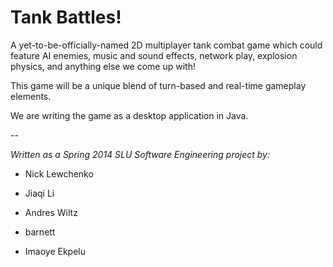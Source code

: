 Tank Battles!
=============

A yet-to-be-officially-named 2D multiplayer tank combat game which could feature
AI enemies,
music and sound effects,
network play,
explosion physics,
and anything else we come up with!

This game will be a unique blend of turn-based and real-time gameplay elements.

We are writing the game as a desktop application in Java.

--

*Written as a Spring 2014 SLU Software Engineering project by:*

* Nick Lewchenko

* Jiaqi Li

* Andres Wiltz

* barnett

* Imaoye Ekpelu

